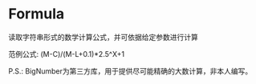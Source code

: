 # Formula
读取字符串形式的数学计算公式，并可依据给定参数进行计算

范例公式: (M-C)/(M-L+0.1)*2.5^X+1

P.S.: BigNumber为第三方库，用于提供尽可能精确的大数计算，非本人编写。

